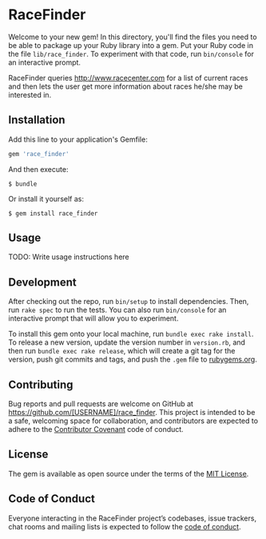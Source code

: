 # RaceFinder

Welcome to your new gem! In this directory, you'll find the files you need to be able to package up your Ruby library into a gem. Put your Ruby code in the file `lib/race_finder`. To experiment with that code, run `bin/console` for an interactive prompt.

RaceFinder queries http://www.racecenter.com for a list of current races and then lets the user get more information about races he/she may be interested in.

## Installation

Add this line to your application's Gemfile:

```ruby
gem 'race_finder'
```

And then execute:

    $ bundle

Or install it yourself as:

    $ gem install race_finder

## Usage

TODO: Write usage instructions here

## Development

After checking out the repo, run `bin/setup` to install dependencies. Then, run `rake spec` to run the tests. You can also run `bin/console` for an interactive prompt that will allow you to experiment.

To install this gem onto your local machine, run `bundle exec rake install`. To release a new version, update the version number in `version.rb`, and then run `bundle exec rake release`, which will create a git tag for the version, push git commits and tags, and push the `.gem` file to [rubygems.org](https://rubygems.org).

## Contributing

Bug reports and pull requests are welcome on GitHub at https://github.com/[USERNAME]/race_finder. This project is intended to be a safe, welcoming space for collaboration, and contributors are expected to adhere to the [Contributor Covenant](http://contributor-covenant.org) code of conduct.

## License

The gem is available as open source under the terms of the [MIT License](https://opensource.org/licenses/MIT).

## Code of Conduct

Everyone interacting in the RaceFinder project’s codebases, issue trackers, chat rooms and mailing lists is expected to follow the [code of conduct](https://github.com/[USERNAME]/race_finder/blob/master/CODE_OF_CONDUCT.md).
